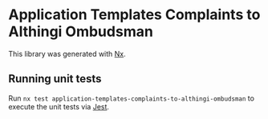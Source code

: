 # Application Templates Complaints to Althingi Ombudsman

This library was generated with [Nx](https://nx.dev).

## Running unit tests

Run `nx test application-templates-complaints-to-althingi-ombudsman` to execute the unit tests via [Jest](https://jestjs.io).

